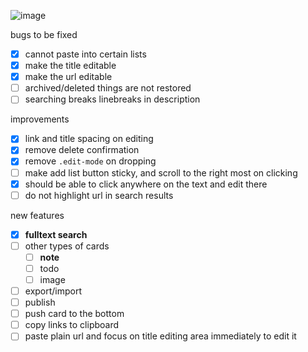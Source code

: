 ![image](https://github.com/user-attachments/assets/27b2fc60-7c63-4244-90c3-87ddbc19666a)

bugs to be fixed

- [x] cannot paste into certain lists
- [x] make the title editable
- [x] make the url editable
- [ ] archived/deleted things are not restored
- [ ] searching breaks linebreaks in description

improvements

- [x] link and title spacing on editing
- [x] remove delete confirmation
- [x] remove `.edit-mode` on dropping
- [ ] make add list button sticky, and scroll to the right most on clicking
- [x] should be able to click anywhere on the text and edit there
- [ ] do not highlight url in search results

new features

- [x] **fulltext search**
- [ ] other types of cards
    - [ ] **note**
    - [ ] todo
    - [ ] image
- [ ] export/import
- [ ] publish
- [ ] push card to the bottom
- [ ] copy links to clipboard
- [ ] paste plain url and focus on title editing area immediately to edit it

